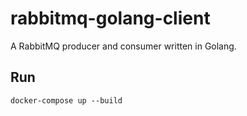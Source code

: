 # rabbitmq-golang-client

A RabbitMQ producer and consumer written in Golang.

## Run

`docker-compose up --build`
